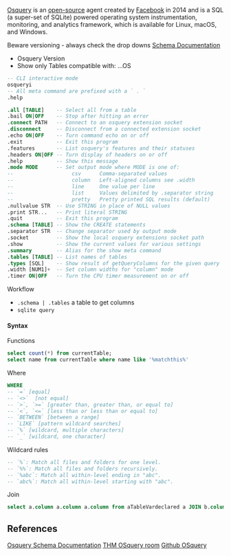 [Osquery](https://osquery.io/) is an [open-source](https://github.com/osquery/osquery) agent created by [Facebook](https://engineering.fb.com/2014/10/29/security/introducing-osquery/) in 2014 and is a SQL (a super-set of SQLite) powered operating system instrumentation, monitoring, and analytics framework, which is available for Linux, macOS, and Windows.

Beware versioning - always check the drop downs [Schema Documentation](https://osquery.io/schema/)
- Osquery Version
- Show only Tables compatible with: ...OS

```sql
-- CLI interactive mode
osqueryi
-- All meta command are prefixed with a ` . ` 
.help

.all [TABLE]    -- Select all from a table
.bail ON|OFF    -- Stop after hitting an error
.connect PATH   -- Connect to an osquery extension socket
.disconnect     -- Disconnect from a connected extension socket
.echo ON|OFF    -- Turn command echo on or off
.exit           -- Exit this program
.features       -- List osquery's features and their statuses
.headers ON|OFF -- Turn display of headers on or off
.help           -- Show this message
.mode MODE      -- Set output mode where MODE is one of:
--                   csv      Comma-separated values
--                   column   Left-aligned columns see .width
--                   line     One value per line
--                   list     Values delimited by .separator string
--                   pretty   Pretty printed SQL results (default)
.nullvalue STR  -- Use STRING in place of NULL values
.print STR...   -- Print literal STRING
.quit           -- Exit this program
.schema [TABLE] -- Show the CREATE statements
.separator STR  -- Change separator used by output mode
.socket         -- Show the local osquery extensions socket path
.show           -- Show the current values for various settings
.summary        -- Alias for the show meta command
.tables [TABLE] -- List names of tables
.types [SQL]    -- Show result of getQueryColumns for the given query
.width [NUM1]+  -- Set column widths for "column" mode
.timer ON|OFF   -- Turn the CPU timer measurement on or off
```

Workflow 
- `.schema | .tables` a table to get columns
- `sqlite query` 

#### Syntax

Functions
```sql
select count(*) from currentTable;
select name from currentTable where name like '%matchthis%'

```

Where
```sql
WHERE 
-- `=` [equal]
-- `<>`  [not equal]
-- `>`, `>=` [greater than, greater than, or equal to]
-- `<`, `<=` [less than or less than or equal to] 
-- `BETWEEN` [between a range]
-- `LIKE` [pattern wildcard searches]
-- `%` [wildcard, multiple characters]
-- `_` [wildcard, one character]
```

Wildcard rules
```sql
-- `%`: Match all files and folders for one level.
-- `%%`: Match all files and folders recursively.
-- `%abc`: Match all within-level ending in "abc".
-- `abc%`: Match all within-level starting with "abc".
```

Join
```sql
select a.column a.column a.column from aTableVardeclared a JOIN b.column b.column b.column from bTableVardeclared b LIMIT 10;
```

## References

[Osquery Schema Documentation](https://osquery.io/schema/)
[THM OSquery room](https://tryhackme.com/room/osqueryf8)
[Github OSquery](https://github.com/osquery/osquery)